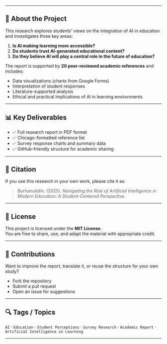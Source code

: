 
---

## 📑 About the Project

This research explores students’ views on the integration of AI in education and investigates three key areas:
1. **Is AI making learning more accessible?**
2. **Do students trust AI-generated educational content?**
3. **Do they believe AI will play a central role in the future of education?**

The report is supported by **20 peer-reviewed academic references** and includes:
- Data visualizations (charts from Google Forms)
- Interpretation of student responses
- Literature-supported analysis
- Ethical and practical implications of AI in learning environments

---

## 📊 Key Deliverables

- ✅ Full research report in PDF format  
- ✅ Chicago-formatted reference list  
- ✅ Survey response charts and summary data  
- ✅ GitHub-friendly structure for academic sharing  

---

## 🔖 Citation

If you use this research in your own work, please cite it as:

> Burhanuddin. (2025). *Navigating the Role of Artificial Intelligence in Modern Education: A Student-Centered Perspective.*

---

## 📜 License

This project is licensed under the **MIT License**.  
You are free to share, use, and adapt the material with appropriate credit.

---

## 🤝 Contributions

Want to improve the report, translate it, or reuse the structure for your own study?

- Fork the repository  
- Submit a pull request  
- Open an issue for suggestions

---

## 🔍 Tags / Topics

`AI` · `Education` · `Student Perceptions` · `Survey Research` · `Academic Report` · `Artificial Intelligence in Learning`

---
